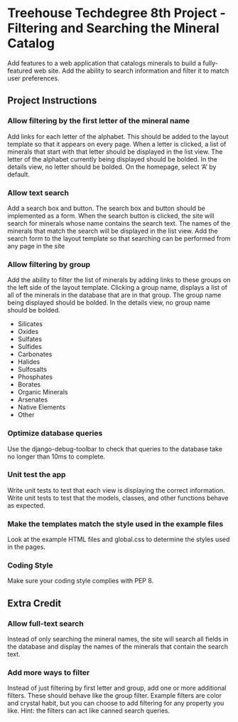# Treehouse Techdegree 8th Project - Filtering and Searching the Mineral Catalog

Add features to a web application that catalogs minerals to build a fully-featured web site. Add the ability to search information and filter it to match user preferences.

## Project Instructions

### Allow filtering by the first letter of the mineral name

Add links for each letter of the alphabet. This should be added to the layout template so that it appears on every page. When a letter is clicked, a list of minerals that start with that letter should be displayed in the list view. The letter of the alphabet currently being displayed should be bolded. In the details view, no letter should be bolded. On the homepage, select ‘A’ by default.

### Allow text search

Add a search box and button. The search box and button should be implemented as a form. When the search button is clicked, the site will search for minerals whose name contains the search text. The names of the minerals that match the search will be displayed in the list view. Add the search form to the layout template so that searching can be performed from any page in the site

### Allow filtering by group

Add the ability to filter the list of minerals by adding links to these groups on the left side of the layout template. Clicking a group name, displays a list of all of the minerals in the database that are in that group. The group name being displayed should be bolded. In the details view, no group name should be bolded.

* Silicates
* Oxides
* Sulfates
* Sulfides
* Carbonates
* Halides
* Sulfosalts
* Phosphates
* Borates
* Organic Minerals
* Arsenates
* Native Elements
* Other

### Optimize database queries

Use the django-debug-toolbar to check that queries to the database take no longer than 10ms to complete.

### Unit test the app

Write unit tests to test that each view is displaying the correct information. Write unit tests to test that the models, classes, and other functions behave as expected.

### Make the templates match the style used in the example files

Look at the example HTML files and global.css to determine the styles used in the pages.

### Coding Style

Make sure your coding style complies with PEP 8.

## Extra Credit

### Allow full-text search

Instead of only searching the mineral names, the site will search all fields in the database and display the names of the minerals that contain the search text.

### Add more ways to filter

Instead of just filtering by first letter and group, add one or more additional filters. These should behave like the group filter. Example filters are color and crystal habit, but you can choose to add filtering for any property you like. Hint: the filters can act like canned search queries.

